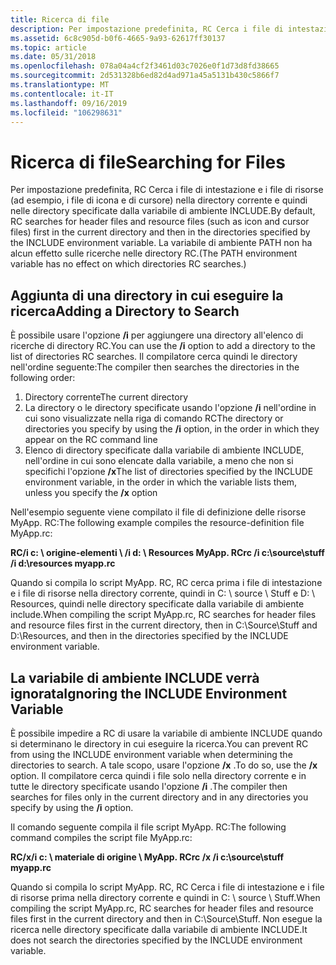 ```yaml
---
title: Ricerca di file
description: Per impostazione predefinita, RC Cerca i file di intestazione e i file di risorse (ad esempio, i file di icona e di cursore) nella directory corrente e quindi nelle directory specificate dalla variabile di ambiente INCLUDE.
ms.assetid: 6c8c905d-b0f6-4665-9a93-62617ff30137
ms.topic: article
ms.date: 05/31/2018
ms.openlocfilehash: 078a04a4cf2f3461d03c7026e0f1d73d8fd38665
ms.sourcegitcommit: 2d531328b6ed82d4ad971a45a5131b430c5866f7
ms.translationtype: MT
ms.contentlocale: it-IT
ms.lasthandoff: 09/16/2019
ms.locfileid: "106298631"
---
```

# <a name="searching-for-files"></a><span data-ttu-id="263e4-103">Ricerca di file</span><span class="sxs-lookup"><span data-stu-id="263e4-103">Searching for Files</span></span>

<span data-ttu-id="263e4-104">Per impostazione predefinita, RC Cerca i file di intestazione e i file di risorse (ad esempio, i file di icona e di cursore) nella directory corrente e quindi nelle directory specificate dalla variabile di ambiente INCLUDE.</span><span class="sxs-lookup"><span data-stu-id="263e4-104">By default, RC searches for header files and resource files (such as icon and cursor files) first in the current directory and then in the directories specified by the INCLUDE environment variable.</span></span> <span data-ttu-id="263e4-105">La variabile di ambiente PATH non ha alcun effetto sulle ricerche nelle directory RC.</span><span class="sxs-lookup"><span data-stu-id="263e4-105">(The PATH environment variable has no effect on which directories RC searches.)</span></span>

## <a name="adding-a-directory-to-search"></a><span data-ttu-id="263e4-106">Aggiunta di una directory in cui eseguire la ricerca</span><span class="sxs-lookup"><span data-stu-id="263e4-106">Adding a Directory to Search</span></span>

<span data-ttu-id="263e4-107">È possibile usare l'opzione **/i** per aggiungere una directory all'elenco di ricerche di directory RC.</span><span class="sxs-lookup"><span data-stu-id="263e4-107">You can use the **/i** option to add a directory to the list of directories RC searches.</span></span> <span data-ttu-id="263e4-108">Il compilatore cerca quindi le directory nell'ordine seguente:</span><span class="sxs-lookup"><span data-stu-id="263e4-108">The compiler then searches the directories in the following order:</span></span>

1.  <span data-ttu-id="263e4-109">Directory corrente</span><span class="sxs-lookup"><span data-stu-id="263e4-109">The current directory</span></span>
2.  <span data-ttu-id="263e4-110">La directory o le directory specificate usando l'opzione **/i** nell'ordine in cui sono visualizzate nella riga di comando RC</span><span class="sxs-lookup"><span data-stu-id="263e4-110">The directory or directories you specify by using the **/i** option, in the order in which they appear on the RC command line</span></span>
3.  <span data-ttu-id="263e4-111">Elenco di directory specificate dalla variabile di ambiente INCLUDE, nell'ordine in cui sono elencate dalla variabile, a meno che non si specifichi l'opzione **/x**</span><span class="sxs-lookup"><span data-stu-id="263e4-111">The list of directories specified by the INCLUDE environment variable, in the order in which the variable lists them, unless you specify the **/x** option</span></span>

<span data-ttu-id="263e4-112">Nell'esempio seguente viene compilato il file di definizione delle risorse MyApp. RC:</span><span class="sxs-lookup"><span data-stu-id="263e4-112">The following example compiles the resource-definition file MyApp.rc:</span></span>

<span data-ttu-id="263e4-113">**RC/i c: \\ origine-elementi \\ /i d: \\ Resources MyApp. RC**</span><span class="sxs-lookup"><span data-stu-id="263e4-113">**rc /i c:\\source\\stuff /i d:\\resources myapp.rc**</span></span>

<span data-ttu-id="263e4-114">Quando si compila lo script MyApp. RC, RC cerca prima i file di intestazione e i file di risorse nella directory corrente, quindi in C: \\ source \\ Stuff e D: \\ Resources, quindi nelle directory specificate dalla variabile di ambiente include.</span><span class="sxs-lookup"><span data-stu-id="263e4-114">When compiling the script MyApp.rc, RC searches for header files and resource files first in the current directory, then in C:\\Source\\Stuff and D:\\Resources, and then in the directories specified by the INCLUDE environment variable.</span></span>

## <a name="ignoring-the-include-environment-variable"></a><span data-ttu-id="263e4-115">La variabile di ambiente INCLUDE verrà ignorata</span><span class="sxs-lookup"><span data-stu-id="263e4-115">Ignoring the INCLUDE Environment Variable</span></span>

<span data-ttu-id="263e4-116">È possibile impedire a RC di usare la variabile di ambiente INCLUDE quando si determinano le directory in cui eseguire la ricerca.</span><span class="sxs-lookup"><span data-stu-id="263e4-116">You can prevent RC from using the INCLUDE environment variable when determining the directories to search.</span></span> <span data-ttu-id="263e4-117">A tale scopo, usare l'opzione **/x** .</span><span class="sxs-lookup"><span data-stu-id="263e4-117">To do so, use the **/x** option.</span></span> <span data-ttu-id="263e4-118">Il compilatore cerca quindi i file solo nella directory corrente e in tutte le directory specificate usando l'opzione **/i** .</span><span class="sxs-lookup"><span data-stu-id="263e4-118">The compiler then searches for files only in the current directory and in any directories you specify by using the **/i** option.</span></span>

<span data-ttu-id="263e4-119">Il comando seguente compila il file script MyApp. RC:</span><span class="sxs-lookup"><span data-stu-id="263e4-119">The following command compiles the script file MyApp.rc:</span></span>

<span data-ttu-id="263e4-120">**RC/x/i c: \\ materiale di origine \\ MyApp. RC**</span><span class="sxs-lookup"><span data-stu-id="263e4-120">**rc /x /i c:\\source\\stuff myapp.rc**</span></span>

<span data-ttu-id="263e4-121">Quando si compila lo script MyApp. RC, RC Cerca i file di intestazione e i file di risorse prima nella directory corrente e quindi in C: \\ source \\ Stuff.</span><span class="sxs-lookup"><span data-stu-id="263e4-121">When compiling the script MyApp.rc, RC searches for header files and resource files first in the current directory and then in C:\\Source\\Stuff.</span></span> <span data-ttu-id="263e4-122">Non esegue la ricerca nelle directory specificate dalla variabile di ambiente INCLUDE.</span><span class="sxs-lookup"><span data-stu-id="263e4-122">It does not search the directories specified by the INCLUDE environment variable.</span></span>

 

 




